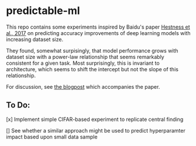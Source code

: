 # predictable-ml

This repo contains some experiments inspired by Baidu's paper [Hestness et al., 2017](https://arxiv.org/abs/1712.00409) on predicting accuracy improvements of deep learning models with increasing dataset size.

They found, somewhat surpisingly, that model performance grows with dataset size with a power-law relationship that 
seems remarkably consistent for a given task. Most surprisingly, this is invariant to architecture, which seems to shift
the intercept but not the slope of this relationship.

For discussion, see [the blogpost](http://research.baidu.com/deep-learning-scaling-predictable-empirically/) which accompanies the paper.

## To Do:

[x] Implement simple CIFAR-based experiment to replicate central finding 

[] See whether a similar approach might be used to predict hyperparamter impact based upon small data sample


